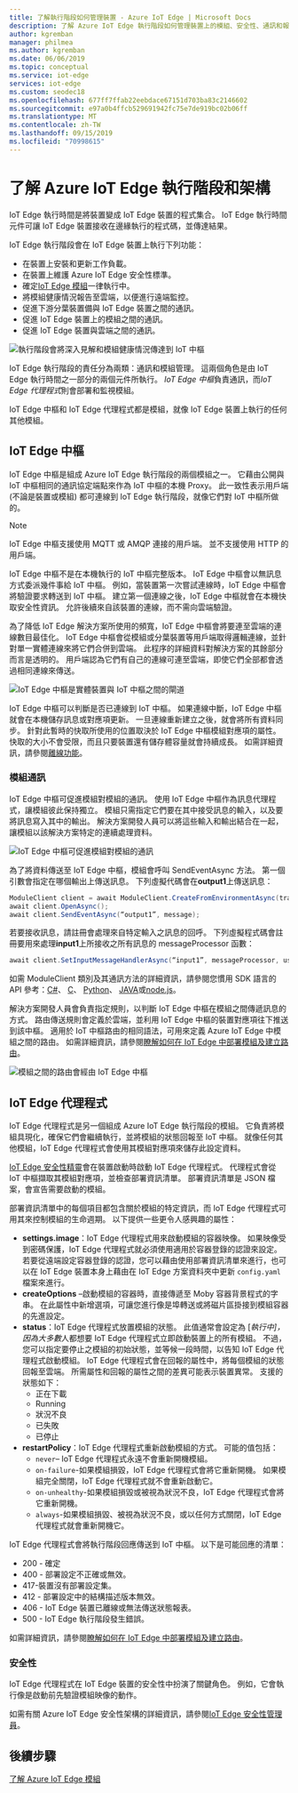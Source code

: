 ```yaml
---
title: 了解執行階段如何管理裝置 - Azure IoT Edge | Microsoft Docs
description: 了解 Azure IoT Edge 執行階段如何管理裝置上的模組、安全性、通訊和報告
author: kgremban
manager: philmea
ms.author: kgremban
ms.date: 06/06/2019
ms.topic: conceptual
ms.service: iot-edge
services: iot-edge
ms.custom: seodec18
ms.openlocfilehash: 677ff7ffab22eebdace67151d703ba83c2146602
ms.sourcegitcommit: e97a0b4ffcb529691942fc75e7de919bc02b06ff
ms.translationtype: MT
ms.contentlocale: zh-TW
ms.lasthandoff: 09/15/2019
ms.locfileid: "70998615"
---
```

# <a name="understand-the-azure-iot-edge-runtime-and-its-architecture"></a>了解 Azure IoT Edge 執行階段和架構

IoT Edge 執行時間是將裝置變成 IoT Edge 裝置的程式集合。 IoT Edge 執行時間元件可讓 IoT Edge 裝置接收在邊緣執行的程式碼，並傳達結果。 

IoT Edge 執行階段會在 IoT Edge 裝置上執行下列功能：

* 在裝置上安裝和更新工作負載。
* 在裝置上維護 Azure IoT Edge 安全性標準。
* 確定[IoT Edge 模組](iot-edge-modules.md)一律執行中。
* 將模組健康情況報告至雲端，以便進行遠端監控。
* 促進下游分葉裝置備與 IoT Edge 裝置之間的通訊。
* 促進 IoT Edge 裝置上的模組之間的通訊。
* 促進 IoT Edge 裝置與雲端之間的通訊。

![執行階段會將深入見解和模組健康情況傳達到 IoT 中樞](./media/iot-edge-runtime/Pipeline.png)

IoT Edge 執行階段的責任分為兩類：通訊和模組管理。 這兩個角色是由 IoT Edge 執行時間之一部分的兩個元件所執行。 *IoT Edge 中樞*負責通訊，而*IoT Edge 代理程式*則會部署和監視模組。 

IoT Edge 中樞和 IoT Edge 代理程式都是模組，就像 IoT Edge 裝置上執行的任何其他模組。 

## <a name="iot-edge-hub"></a>IoT Edge 中樞

IoT Edge 中樞是組成 Azure IoT Edge 執行階段的兩個模組之一。 它藉由公開與 IoT 中樞相同的通訊協定端點來作為 IoT 中樞的本機 Proxy。 此一致性表示用戶端 (不論是裝置或模組) 都可連線到 IoT Edge 執行階段，就像它們對 IoT 中樞所做的。 

>[!NOTE]
> IoT Edge 中樞支援使用 MQTT 或 AMQP 連接的用戶端。 並不支援使用 HTTP 的用戶端。 

IoT Edge 中樞不是在本機執行的 IoT 中樞完整版本。 IoT Edge 中樞會以無訊息方式委派幾件事給 IoT 中樞。 例如，當裝置第一次嘗試連線時，IoT Edge 中樞會將驗證要求轉送到 IoT 中樞。 建立第一個連線之後，IoT Edge 中樞就會在本機快取安全性資訊。 允許後續來自該裝置的連線，而不需向雲端驗證。 

為了降低 IoT Edge 解決方案所使用的頻寬，IoT Edge 中樞會將要連至雲端的連線數目最佳化。 IoT Edge 中樞會從模組或分葉裝置等用戶端取得邏輯連線，並針對單一實體連線來將它們合併到雲端。 此程序的詳細資料對解決方案的其餘部分而言是透明的。 用戶端認為它們有自己的連線可連至雲端，即使它們全部都會透過相同連線來傳送。 

![IoT Edge 中樞是實體裝置與 IoT 中樞之間的閘道](./media/iot-edge-runtime/Gateway.png)

IoT Edge 中樞可以判斷是否已連線到 IoT 中樞。 如果連線中斷，IoT Edge 中樞就會在本機儲存訊息或對應項更新。 一旦連線重新建立之後，就會將所有資料同步。 針對此暫時的快取所使用的位置取決於 IoT Edge 中樞模組對應項的屬性。 快取的大小不會受限，而且只要裝置還有儲存體容量就會持續成長。 如需詳細資訊，請參閱[離線功能](offline-capabilities.md)。

### <a name="module-communication"></a>模組通訊

IoT Edge 中樞可促進模組對模組的通訊。 使用 IoT Edge 中樞作為訊息代理程式，讓模組彼此保持獨立。 模組只需指定它們要在其中接受訊息的輸入，以及要將訊息寫入其中的輸出。 解決方案開發人員可以將這些輸入和輸出結合在一起，讓模組以該解決方案特定的連續處理資料。 

![IoT Edge 中樞可促進模組對模組的通訊](./media/iot-edge-runtime/module-endpoints.png)

為了將資料傳送至 IoT Edge 中樞，模組會呼叫 SendEventAsync 方法。 第一個引數會指定在哪個輸出上傳送訊息。 下列虛擬代碼會在**output1**上傳送訊息：

   ```csharp
   ModuleClient client = await ModuleClient.CreateFromEnvironmentAsync(transportSettings); 
   await client.OpenAsync(); 
   await client.SendEventAsync(“output1”, message); 
   ```

若要接收訊息，請註冊會處理來自特定輸入之訊息的回呼。 下列虛擬程式碼會註冊要用來處理**input1**上所接收之所有訊息的 messageProcessor 函數：

   ```csharp
   await client.SetInputMessageHandlerAsync(“input1”, messageProcessor, userContext);
   ```

如需 ModuleClient 類別及其通訊方法的詳細資訊，請參閱您慣用 SDK 語言的 API 參考：[C#](https://docs.microsoft.com/dotnet/api/microsoft.azure.devices.client.moduleclient?view=azure-dotnet)、 [C](https://docs.microsoft.com/azure/iot-hub/iot-c-sdk-ref/iothub-module-client-h)、 [Python](https://docs.microsoft.com/python/api/azure-iot-device/azure.iot.device.iothubmoduleclient?view=azure-python)、 [JAVA](https://docs.microsoft.com/java/api/com.microsoft.azure.sdk.iot.device.moduleclient?view=azure-java-stable)或[node.js](https://docs.microsoft.com/javascript/api/azure-iot-device/moduleclient?view=azure-node-latest)。

解決方案開發人員會負責指定規則，以判斷 IoT Edge 中樞在模組之間傳遞訊息的方式。 路由傳送規則會定義於雲端，並利用 IoT Edge 中樞的裝置對應項往下推送到該中樞。 適用於 IoT 中樞路由的相同語法，可用來定義 Azure IoT Edge 中模組之間的路由。 如需詳細資訊，請參閱[瞭解如何在 IoT Edge 中部署模組及建立路由](module-composition.md)。   

![模組之間的路由會經由 IoT Edge 中樞](./media/iot-edge-runtime/module-endpoints-with-routes.png)

## <a name="iot-edge-agent"></a>IoT Edge 代理程式

IoT Edge 代理程式是另一個組成 Azure IoT Edge 執行階段的模組。 它負責將模組具現化，確保它們會繼續執行，並將模組的狀態回報至 IoT 中樞。 就像任何其他模組，IoT Edge 代理程式會使用其模組對應項來儲存此設定資料。 

[IoT Edge 安全性精靈](iot-edge-security-manager.md)會在裝置啟動時啟動 IoT Edge 代理程式。 代理程式會從 IoT 中樞擷取其模組對應項，並檢查部署資訊清單。 部署資訊清單是 JSON 檔案，會宣告需要啟動的模組。 

部署資訊清單中的每個項目都包含關於模組的特定資訊，而 IoT Edge 代理程式可用其來控制模組的生命週期。 以下提供一些更令人感興趣的屬性： 

* **settings.image**：IoT Edge 代理程式用來啟動模組的容器映像。 如果映像受到密碼保護，IoT Edge 代理程式就必須使用適用於容器登錄的認證來設定。 若要從遠端設定容器登錄的認證，您可以藉由使用部署資訊清單來進行，也可以在 IoT Edge 裝置本身上藉由在 IoT Edge 方案資料夾中更新 `config.yaml` 檔案來進行。
* **createOptions** –啟動模組的容器時，直接傳遞至 Moby 容器背景程式的字串。 在此屬性中新增選項，可讓您進行像是埠轉送或將磁片區掛接到模組容器的先進設定。  
* **status**：IoT Edge 代理程式放置模組的狀態。 此值通常會設定為 [*執行中]，因為大多數*人都想要 IoT Edge 代理程式立即啟動裝置上的所有模組。 不過，您可以指定要停止之模組的初始狀態，並等候一段時間，以告知 IoT Edge 代理程式啟動模組。 IoT Edge 代理程式會在回報的屬性中，將每個模組的狀態回報至雲端。 所需屬性和回報的屬性之間的差異可能表示裝置異常。 支援的狀態如下：
   * 正在下載
   * Running
   * 狀況不良
   * 已失敗
   * 已停止
* **restartPolicy**：IoT Edge 代理程式重新啟動模組的方式。 可能的值包括：
   * `never`– IoT Edge 代理程式永遠不會重新開機模組。
   * `on-failure`-如果模組損毀，IoT Edge 代理程式會將它重新開機。 如果模組完全關閉，IoT Edge 代理程式就不會重新啟動它。
   * `on-unhealthy`-如果模組損毀或被視為狀況不良，IoT Edge 代理程式會將它重新開機。
   * `always`-如果模組損毀、被視為狀況不良，或以任何方式關閉，IoT Edge 代理程式就會重新開機它。 

IoT Edge 代理程式會將執行階段回應傳送到 IoT 中樞。 以下是可能回應的清單：
  * 200 - 確定
  * 400 - 部署設定不正確或無效。
  * 417-裝置沒有部署設定集。
  * 412 - 部署設定中的結構描述版本無效。
  * 406 - IoT Edge 裝置已離線或無法傳送狀態報表。
  * 500 - IoT Edge 執行階段發生錯誤。

如需詳細資訊，請參閱[瞭解如何在 IoT Edge 中部署模組及建立路由](module-composition.md)。   

### <a name="security"></a>安全性

IoT Edge 代理程式在 IoT Edge 裝置的安全性中扮演了關鍵角色。 例如，它會執行像是啟動前先驗證模組映像的動作。 

如需有關 Azure IoT Edge 安全性架構的詳細資訊，請參閱[IoT Edge 安全性管理員](iot-edge-security-manager.md)。

## <a name="next-steps"></a>後續步驟

[了解 Azure IoT Edge 模組](iot-edge-modules.md)
